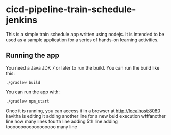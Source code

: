# cicd-pipeline-train-schedule-jenkins

This is a simple train schedule app written using nodejs. It is intended to be used as a sample application for a series of hands-on learning activities.

## Running the app

You need a Java JDK 7 or later to run the build. You can run the build like this:

    ./gradlew build

You can run the app with:

    ./gradlew npm_start

Once it is running, you can access it in a browser at [http://localhost:8080](http://localhost:8080)
kavitha is editing it
adding another line for a new buld execution
wfffanother line
how many lines
fourth line adding
5th line adding
toooooooooooooooooo many line
